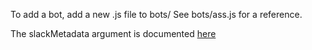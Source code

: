 To add a bot, add a new .js file to bots/
See bots/ass.js for a reference.

The slackMetadata argument is documented [here](https://glassholes.slack.com/services/272766406)
